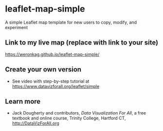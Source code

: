 # leaflet-map-simple
A simple Leaflet map template for new users to copy, modify, and experiment

## Link to my live map (replace with link to your site)

https://weronkag.github.io/leaflet-map-simple/

## Create your own version
- See video with step-by-step tutorial at https://www.datavizforall.org/leaflet/simple

## Learn more
- Jack Dougherty and contributors, *Data Visualization For All*, a free textbook and online course, Trinity College, Hartford CT, http://DataVizForAll.org
